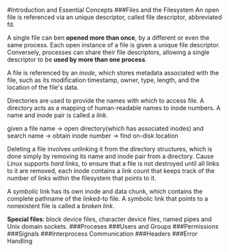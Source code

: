 #Introduction and Essential Concepts
###Files and the Filesystem
An open file is referenced via an unique descriptor, called file descriptor, abbreviated fd.

A single file can ben **opened more than once**, by a different or even the same process. Each open instance of a file is given a unique file descriptor. Conversely, processes can share their file descriptors, allowing a single descriptor to be **used by more than one process**.

A file is referenced by an *inode*, which stores metadata associated with the file, such as its modification timestamp, owner, type, length, and the location of the file's data.

Directories are used to provide the names with which to access file. A directory acts as a mapping of human-readable names to inode numbers. A name and inode pair is called a *link*.

given a file name -> open directory(which has associated inodes) and search name -> obtain inode number -> find on-disk location

Deleting a file involves unlinking it from the directory structures, which is done simply by removing its name and inode pair from a directory. Cause Linux supports *hard links*, to ensure that a file is not destroyed until all links to it are removed, each inode contains a link count that keeps track of the number of links within the filesystem that points to it.

A *symbolic* link has its own inode and data chunk, which contains the complete pathname of the linked-to file. A symbolic link that points to a nonexistent file is called a *broken link*.

**Special files**: block device files, character device files, named pipes and Unix domain sockets.
###Proceses
###Users and Groups
###Permissions
###Signals
###Interprocess Communication
###Headers
###Error Handling